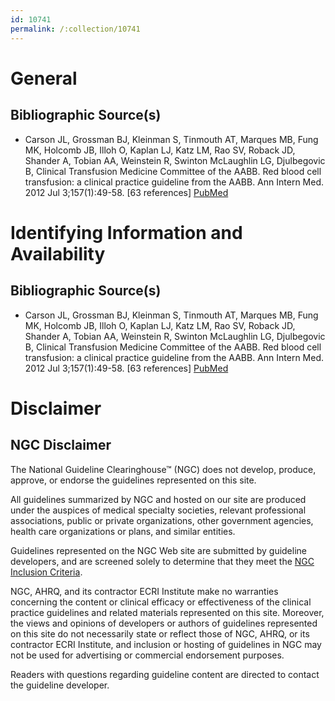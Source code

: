 ```yaml
---
id: 10741
permalink: /:collection/10741
---
```


# General

## Bibliographic Source(s)

- Carson JL, Grossman BJ, Kleinman S, Tinmouth AT, Marques MB, Fung MK, Holcomb JB, Illoh O, Kaplan LJ, Katz LM, Rao SV, Roback JD, Shander A, Tobian AA, Weinstein R, Swinton McLaughlin LG, Djulbegovic B, Clinical Transfusion Medicine Committee of the AABB. Red blood cell transfusion: a clinical practice guideline from the AABB. Ann Intern Med. 2012 Jul 3;157(1):49-58. [63 references] [ PubMed ](http://www.ncbi.nlm.nih.gov/entrez/query.fcgi?cmd=Retrieve&db=pubmed&dopt=Abstract&list_uids=22751760)

# Identifying Information and Availability

## Bibliographic Source(s)

- Carson JL, Grossman BJ, Kleinman S, Tinmouth AT, Marques MB, Fung MK, Holcomb JB, Illoh O, Kaplan LJ, Katz LM, Rao SV, Roback JD, Shander A, Tobian AA, Weinstein R, Swinton McLaughlin LG, Djulbegovic B, Clinical Transfusion Medicine Committee of the AABB. Red blood cell transfusion: a clinical practice guideline from the AABB. Ann Intern Med. 2012 Jul 3;157(1):49-58. [63 references] [ PubMed ](http://www.ncbi.nlm.nih.gov/entrez/query.fcgi?cmd=Retrieve&db=pubmed&dopt=Abstract&list_uids=22751760)

# Disclaimer

## NGC Disclaimer

The National Guideline Clearinghouse™ (NGC) does not develop, produce, approve, or endorse the guidelines represented on this site.

All guidelines summarized by NGC and hosted on our site are produced under the auspices of medical specialty societies, relevant professional associations, public or private organizations, other government agencies, health care organizations or plans, and similar entities.

Guidelines represented on the NGC Web site are submitted by guideline developers, and are screened solely to determine that they meet the [NGC Inclusion Criteria](/help-and-about/summaries/inclusion-criteria).

NGC, AHRQ, and its contractor ECRI Institute make no warranties concerning the content or clinical efficacy or effectiveness of the clinical practice guidelines and related materials represented on this site. Moreover, the views and opinions of developers or authors of guidelines represented on this site do not necessarily state or reflect those of NGC, AHRQ, or its contractor ECRI Institute, and inclusion or hosting of guidelines in NGC may not be used for advertising or commercial endorsement purposes.

Readers with questions regarding guideline content are directed to contact the guideline developer.

